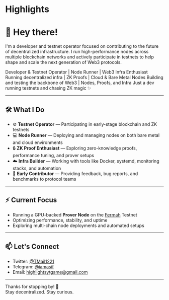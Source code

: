 # Highlights
# 👋 Hey there!

I'm a developer and testnet operator focused on contributing to the future of decentralized infrastructure. I run high-performance nodes across multiple blockchain networks and actively participate in testnets to help shape and scale the next generation of Web3 protocols.

Developer &amp; Testnet Operator | Node Runner | Web3 Infra Enthusiast Running decentralized infra | ZK Proofs | Cloud &amp; Bare Metal Nodes Building and testing the backbone of Web3 | Nodes, Proofs, and Infra Just a dev running testnets and chasing ZK magic ✨

---

## 🛠️ What I Do

- ⚙️ **Testnet Operator** — Participating in early-stage blockchain and ZK testnets
- 💻 **Node Runner** — Deploying and managing nodes on both bare metal and cloud environments
- 🔒 **ZK Proof Enthusiast** — Exploring zero-knowledge proofs, performance tuning, and prover setups
- ☁️ **Infra Builder** — Working with tools like Docker, systemd, monitoring stacks, and automation
- 🧪 **Early Contributor** — Providing feedback, bug reports, and benchmarks to protocol teams

---

## ⚡ Current Focus

- Running a GPU-backed **Prover Node** on the [Fermah](https://fermah.xyz) Testnet
- Optimizing performance, stability, and uptime
- Exploring multi-chain node deployments and automated setups

---

## 📫 Let's Connect

- Twitter: [@TMail1221](https://twitter.com/TMail1221)
- Telegram: [@iamasif](https://t.me/iamasif)
- Email: highlightsytgame@gmail.com

---

Thanks for stopping by! 🫡  
Stay decentralized. Stay curious.

